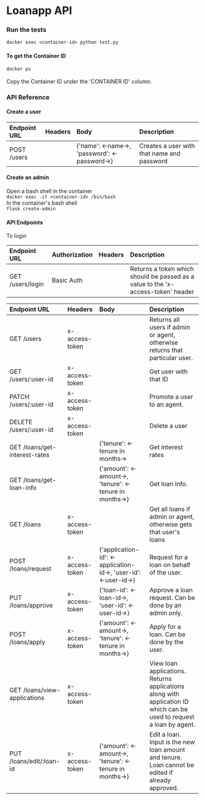 # Loanapp API

### Run the tests
 `docker exec <container-id> python test.py`
####  To get the Container ID
`docker ps`<br><br>
Copy the Container ID under the 'CONTAINER ID' column.<br>
### API Reference
#### Create a user
|Endpoint URL|Headers|Body|Description|
|:---|:---|:---|:---|
|POST /users  | |{'name': <-name->, 'password': <-password->} |Creates a user with that name and password| <br>
#### Create an admin
Open a bash shell in the container<br>
`docker exec -it <container-id> /bin/bash`<br>
In the container's bash shell <br>
`flask create-admin`<br>

#### API Endpoints
To login <br>

|Endpoint URL|Authorization|Headers|Description|
|:---|:---|:---|:---|
|GET /users/login |Basic Auth| |Returns a token which should be passed as a value to the 'x-access-token' header | <br>

|Endpoint URL|Headers|Body|Description
|:---|:---|:---|:---|
|GET /users | x-access-token| |Returns all users if admin or agent, otherwise returns that particular user. |<br> 
|GET /users/:user-id |x-access-token| |Get user with that ID |<br>
|PATCH /users/:user-id |x-access-token| |Promote a user to an agent. |<br>
|DELETE /users/:user-id |x-access-token| |Delete a user |<br>
|GET /loans/get-interest-rates | |{'tenure': <-tenure in months-> |Get interest rates |<br>
GET /loans/get-loan-info | |{'amount': <-amount->, 'tenure': <-tenure in months->} |Get loan info. | <br>
GET /loans |x-access-token | |Get all loans if admin or agent, otherwise gets that user's loans |<br>
POST /loans/request | x-access-token|{'application-id': <-application-id->, 'user-id': <-user-id->} |Request for a loan on behalf of the user. |<br>
PUT /loans/approve |x-access-token |{'loan-id': <-loan-id->, 'user-id': <-user-id->} |Approve a loan request. Can be done by an admin only. |<br>
POST /loans/apply |x-access-token |{'amount': <-amount->, 'tenure': <-tenure in months->} | Apply for a loan. Can be done by the user. |<br>
GET /loans/view-applications|x-access-token| | View loan applications. Returns applications along with application ID which can be used to request a loan by agent. |<br>
PUT /loans/edit/:loan-id|x-access-token|{'amount': <-amount->, 'tenure': <-tenure in months->} |Edit a loan. Input is the new loan amount and tenure. Loan cannot be edited if already approved. | <br>
